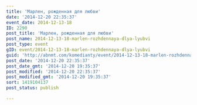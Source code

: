 ```yaml
---
title: 'Марлен, рожденная для любви'
date: '2014-12-20 22:35:37'
event_date: 2014-12-13-18
ID: 2290
post_title: 'Марлен, рожденная для любви'
post_name: 2014-12-13-18-marlen-rozhdennaya-dlya-lyubvi
post_type: event
gID: event/2014-12-13-18-marlen-rozhdennaya-dlya-lyubvi
guid: 'http://abnmt.com/komedianty/event/2014-12-13-18-marlen-rozhdennaya-dlya-lyubvi'
post_date: '2014-12-20 22:35:37'
post_date_gmt: '2014-12-20 19:35:37'
post_modified: '2014-12-20 22:35:37'
post_modified_gmt: '2014-12-20 19:35:37'
sort: 1419104137
post_status: publish

---
```


